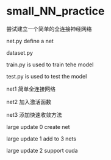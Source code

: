 # small_NN_practice
尝试建立一个简单的全连接神经网络


net.py define a net

dataset.py 

train.py is used to train tehe model

test.py is used to test the model





net1 简单全连接网络

net2 加入激活函数

net3 添加快速收敛方法





large update 0 create net

large update 1 add to 3 nets

large update 2 support cuda 
